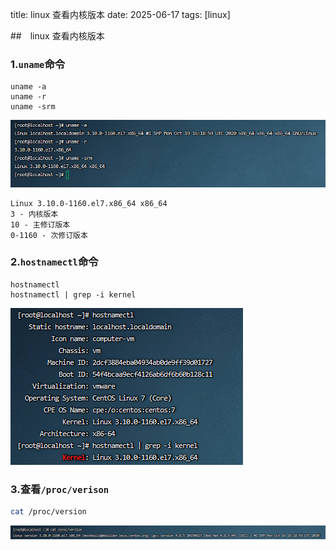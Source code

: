 title: linux 查看内核版本
date: 2025-06-17
tags: [linux]

##　linux 查看内核版本

### 1.`uname`命令

```shell
uname -a
uname -r
uname -srm
```

![image-20220928095030212](image-20220928095030212.png)

```shell
Linux 3.10.0-1160.el7.x86_64 x86_64
3 - 内核版本
10 - 主修订版本
0-1160 - 次修订版本
```

### 2.`hostnamectl`命令

```shell
hostnamectl
hostnamectl | grep -i kernel
```

![image-20220928095947443](image-20220928095947443.png)

### 3.查看`/proc/verison` 

```sh
cat /proc/version
```

![image-20220928100339724](image-20220928100339724.png)

